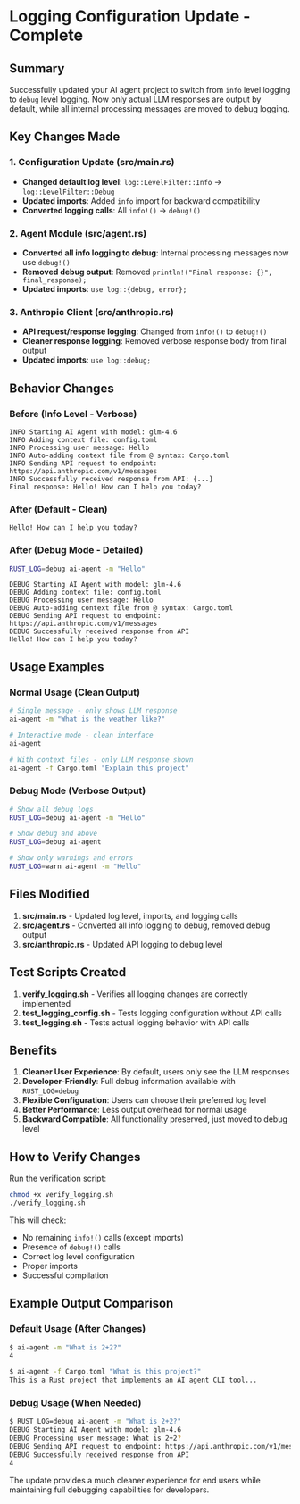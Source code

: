 # Logging Configuration Update - Complete

## Summary

Successfully updated your AI agent project to switch from `info` level logging to `debug` level logging. Now only actual LLM responses are output by default, while all internal processing messages are moved to debug logging.

## Key Changes Made

### 1. Configuration Update (src/main.rs)
- **Changed default log level**: `log::LevelFilter::Info` → `log::LevelFilter::Debug`
- **Updated imports**: Added `info` import for backward compatibility
- **Converted logging calls**: All `info!()` → `debug!()`

### 2. Agent Module (src/agent.rs)
- **Converted all info logging to debug**: Internal processing messages now use `debug!()`
- **Removed debug output**: Removed `println!("Final response: {}", final_response);`
- **Updated imports**: `use log::{debug, error};`

### 3. Anthropic Client (src/anthropic.rs)
- **API request/response logging**: Changed from `info!()` to `debug!()`
- **Cleaner response logging**: Removed verbose response body from final output
- **Updated imports**: `use log::debug;`

## Behavior Changes

### Before (Info Level - Verbose)
```
INFO Starting AI Agent with model: glm-4.6
INFO Adding context file: config.toml
INFO Processing user message: Hello
INFO Auto-adding context file from @ syntax: Cargo.toml
INFO Sending API request to endpoint: https://api.anthropic.com/v1/messages
INFO Successfully received response from API: {...}
Final response: Hello! How can I help you today?
```

### After (Default - Clean)
```
Hello! How can I help you today?
```

### After (Debug Mode - Detailed)
```bash
RUST_LOG=debug ai-agent -m "Hello"
```
```
DEBUG Starting AI Agent with model: glm-4.6
DEBUG Adding context file: config.toml
DEBUG Processing user message: Hello
DEBUG Auto-adding context file from @ syntax: Cargo.toml
DEBUG Sending API request to endpoint: https://api.anthropic.com/v1/messages
DEBUG Successfully received response from API
Hello! How can I help you today?
```

## Usage Examples

### Normal Usage (Clean Output)
```bash
# Single message - only shows LLM response
ai-agent -m "What is the weather like?"

# Interactive mode - clean interface
ai-agent

# With context files - only LLM response shown
ai-agent -f Cargo.toml "Explain this project"
```

### Debug Mode (Verbose Output)
```bash
# Show all debug logs
RUST_LOG=debug ai-agent -m "Hello"

# Show debug and above
RUST_LOG=debug ai-agent

# Show only warnings and errors
RUST_LOG=warn ai-agent -m "Hello"
```

## Files Modified

1. **src/main.rs** - Updated log level, imports, and logging calls
2. **src/agent.rs** - Converted all info logging to debug, removed debug output
3. **src/anthropic.rs** - Updated API logging to debug level

## Test Scripts Created

1. **verify_logging.sh** - Verifies all logging changes are correctly implemented
2. **test_logging_config.sh** - Tests logging configuration without API calls
3. **test_logging.sh** - Tests actual logging behavior with API calls

## Benefits

1. **Cleaner User Experience**: By default, users only see the LLM responses
2. **Developer-Friendly**: Full debug information available with `RUST_LOG=debug`
3. **Flexible Configuration**: Users can choose their preferred log level
4. **Better Performance**: Less output overhead for normal usage
5. **Backward Compatible**: All functionality preserved, just moved to debug level

## How to Verify Changes

Run the verification script:
```bash
chmod +x verify_logging.sh
./verify_logging.sh
```

This will check:
- No remaining `info!()` calls (except imports)
- Presence of `debug!()` calls
- Correct log level configuration
- Proper imports
- Successful compilation

## Example Output Comparison

### Default Usage (After Changes)
```bash
$ ai-agent -m "What is 2+2?"
4

$ ai-agent -f Cargo.toml "What is this project?"
This is a Rust project that implements an AI agent CLI tool...
```

### Debug Usage (When Needed)
```bash
$ RUST_LOG=debug ai-agent -m "What is 2+2?"
DEBUG Starting AI Agent with model: glm-4.6
DEBUG Processing user message: What is 2+2?
DEBUG Sending API request to endpoint: https://api.anthropic.com/v1/messages
DEBUG Successfully received response from API
4
```

The update provides a much cleaner experience for end users while maintaining full debugging capabilities for developers.